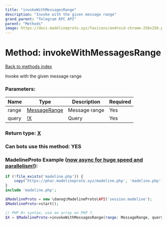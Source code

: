 ```yaml
---
title: "invokeWithMessagesRange"
description: "Invoke with the given message range"
grand_parent: "Telegram RPC API"
parent: "Methods"
image: https://docs.madelineproto.xyz/favicons/android-chrome-256x256.png
---
```

# Method: invokeWithMessagesRange
[Back to methods index](index.html)



Invoke with the given message range

### Parameters:

| Name     |    Type       | Description | Required |
|----------|---------------|-------------|----------|
|range|[MessageRange](/API_docs/types/MessageRange.html) | Message range | Yes|
|query|[!X](/API_docs/types/!X.html) | Query | Yes|


### Return type: [X](/API_docs/types/X.html)

### Can bots use this method: **YES**


### MadelineProto Example ([now async for huge speed and parallelism!](https://docs.madelineproto.xyz/docs/ASYNC.html)):


```php
if (!file_exists('madeline.php')) {
    copy('https://phar.madelineproto.xyz/madeline.php', 'madeline.php');
}
include 'madeline.php';

$MadelineProto = new \danog\MadelineProto\API('session.madeline');
$MadelineProto->start();

// PHP 8+ syntax, use an array on PHP 7.
$X = $MadelineProto->invokeWithMessagesRange(range: MessageRange, query: !X, );
```

